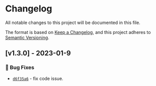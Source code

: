 # Changelog
All notable changes to this project will be documented in this file.

The format is based on [Keep a Changelog](https://keepachangelog.com/en/1.0.0/),
and this project adheres to [Semantic Versioning](https://semver.org/spec/v2.0.0.html).

## [v1.3.0] - 2023-01-9
### :bug: Bug Fixes
- [`d6f35a6`](https://github.com/clouddrove/terraform-aws-amplify/commit/d6f35a6c3a47c829c323755842f5a57ef75560a5) - fix code issue.


[1.3.0]: https://github.com/clouddrove/terraform-aws-amplify/compare/master
